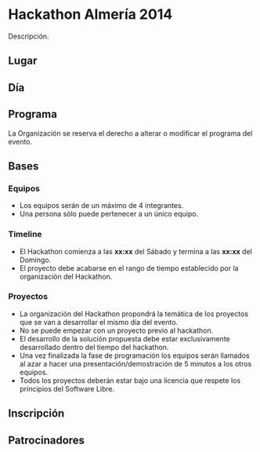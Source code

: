 Hackathon Almería 2014
======================

Descripción.

Lugar
-----

Día
---

Programa
--------

La Organización se reserva el derecho a alterar o modificar el programa del evento.

Bases
-----

### Equipos
* Los equipos serán de un máximo de 4 integrantes. 
* Una persona sólo puede pertenecer a un único equipo.

### Timeline
* El Hackathon comienza a las **xx:xx** del Sábado y termina a las **xx:xx** del Domingo.
* El proyecto debe acabarse en el rango de tiempo establecido por la organización del Hackathon.

### Proyectos
* La organización del Hackathon propondrá la temática de los proyectos que se van a desarrollar el mismo día del evento.
* No se puede empezar con un proyecto previo al hackathon. 
* El desarrollo de la solución propuesta debe estar exclusivamente desarrollado dentro del tiempo del hackathon.
* Una vez finalizada la fase de programación los equipos serán llamados al azar a hacer una presentación/demostración de 5 minutos a los otros equipos.
* Todos los proyectos deberán estar bajo una licencia que respete los principios del Software Libre.


Inscripción
------------


Patrocinadores
--------------
